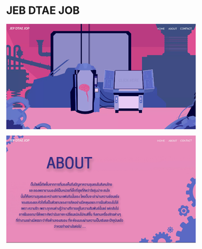 # JEB DTAE JOB

![](https://raw.githubusercontent.com/pepodev/JEB-DTAE-JOB/master/screenshot-1.png)

![](https://raw.githubusercontent.com/pepodev/JEB-DTAE-JOB/master/screenshot-2.png)
